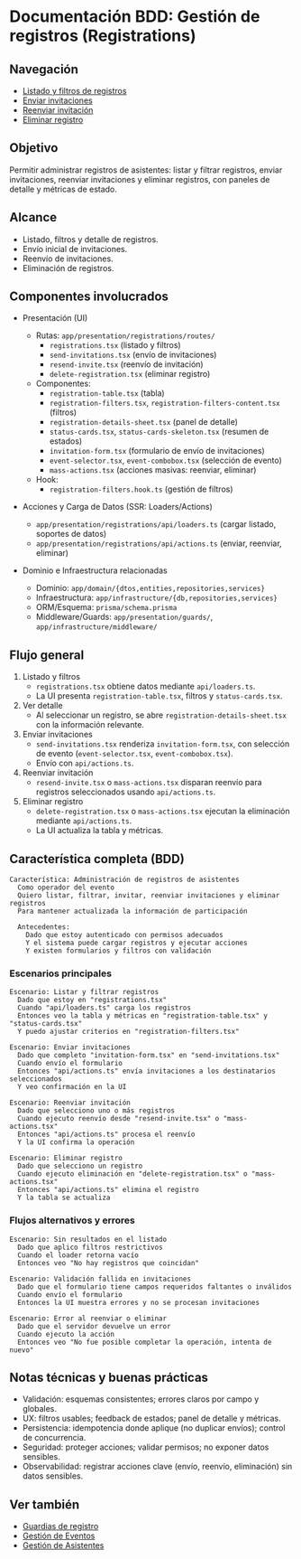 # Documentación BDD: Gestión de registros (Registrations)

## Navegación
- [Listado y filtros de registros](./registrations-list.md)
- [Enviar invitaciones](./send-invitations.md)
- [Reenviar invitación](./resend-invite.md)
- [Eliminar registro](./delete-registration.md)

## Objetivo
Permitir administrar registros de asistentes: listar y filtrar registros, enviar invitaciones, reenviar invitaciones y eliminar registros, con paneles de detalle y métricas de estado.

## Alcance
- Listado, filtros y detalle de registros.
- Envío inicial de invitaciones.
- Reenvío de invitaciones.
- Eliminación de registros.

## Componentes involucrados

- Presentación (UI)
  - Rutas: `app/presentation/registrations/routes/`
    - `registrations.tsx` (listado y filtros)
    - `send-invitations.tsx` (envío de invitaciones)
    - `resend-invite.tsx` (reenvío de invitación)
    - `delete-registration.tsx` (eliminar registro)
  - Componentes:
    - `registration-table.tsx` (tabla)
    - `registration-filters.tsx`, `registration-filters-content.tsx` (filtros)
    - `registration-details-sheet.tsx` (panel de detalle)
    - `status-cards.tsx`, `status-cards-skeleton.tsx` (resumen de estados)
    - `invitation-form.tsx` (formulario de envío de invitaciones)
    - `event-selector.tsx`, `event-combobox.tsx` (selección de evento)
    - `mass-actions.tsx` (acciones masivas: reenviar, eliminar)
  - Hook:
    - `registration-filters.hook.ts` (gestión de filtros)

- Acciones y Carga de Datos (SSR: Loaders/Actions)
  - `app/presentation/registrations/api/loaders.ts` (cargar listado, soportes de datos)
  - `app/presentation/registrations/api/actions.ts` (enviar, reenviar, eliminar)

- Dominio e Infraestructura relacionadas
  - Dominio: `app/domain/{dtos,entities,repositories,services}`
  - Infraestructura: `app/infrastructure/{db,repositories,services}`
  - ORM/Esquema: `prisma/schema.prisma`
  - Middleware/Guards: `app/presentation/guards/`, `app/infrastructure/middleware/`

## Flujo general

1. Listado y filtros
   - `registrations.tsx` obtiene datos mediante `api/loaders.ts`.
   - La UI presenta `registration-table.tsx`, filtros y `status-cards.tsx`.
2. Ver detalle
   - Al seleccionar un registro, se abre `registration-details-sheet.tsx` con la información relevante.
3. Enviar invitaciones
   - `send-invitations.tsx` renderiza `invitation-form.tsx`, con selección de evento (`event-selector.tsx`, `event-combobox.tsx`).
   - Envío con `api/actions.ts`.
4. Reenviar invitación
   - `resend-invite.tsx` o `mass-actions.tsx` disparan reenvío para registros seleccionados usando `api/actions.ts`.
5. Eliminar registro
   - `delete-registration.tsx` o `mass-actions.tsx` ejecutan la eliminación mediante `api/actions.ts`.
   - La UI actualiza la tabla y métricas.

## Característica completa (BDD)

```gherkin
Característica: Administración de registros de asistentes
  Como operador del evento
  Quiero listar, filtrar, invitar, reenviar invitaciones y eliminar registros
  Para mantener actualizada la información de participación

  Antecedentes:
    Dado que estoy autenticado con permisos adecuados
    Y el sistema puede cargar registros y ejecutar acciones
    Y existen formularios y filtros con validación
```

### Escenarios principales

```gherkin
Escenario: Listar y filtrar registros
  Dado que estoy en "registrations.tsx"
  Cuando "api/loaders.ts" carga los registros
  Entonces veo la tabla y métricas en "registration-table.tsx" y "status-cards.tsx"
  Y puedo ajustar criterios en "registration-filters.tsx"

Escenario: Enviar invitaciones
  Dado que completo "invitation-form.tsx" en "send-invitations.tsx"
  Cuando envío el formulario
  Entonces "api/actions.ts" envía invitaciones a los destinatarios seleccionados
  Y veo confirmación en la UI

Escenario: Reenviar invitación
  Dado que selecciono uno o más registros
  Cuando ejecuto reenvío desde "resend-invite.tsx" o "mass-actions.tsx"
  Entonces "api/actions.ts" procesa el reenvío
  Y la UI confirma la operación

Escenario: Eliminar registro
  Dado que selecciono un registro
  Cuando ejecuto eliminación en "delete-registration.tsx" o "mass-actions.tsx"
  Entonces "api/actions.ts" elimina el registro
  Y la tabla se actualiza
```

### Flujos alternativos y errores

```gherkin
Escenario: Sin resultados en el listado
  Dado que aplico filtros restrictivos
  Cuando el loader retorna vacío
  Entonces veo "No hay registros que coincidan"

Escenario: Validación fallida en invitaciones
  Dado que el formulario tiene campos requeridos faltantes o inválidos
  Cuando envío el formulario
  Entonces la UI muestra errores y no se procesan invitaciones

Escenario: Error al reenviar o eliminar
  Dado que el servidor devuelve un error
  Cuando ejecuto la acción
  Entonces veo "No fue posible completar la operación, intenta de nuevo"
```

## Notas técnicas y buenas prácticas
- Validación: esquemas consistentes; errores claros por campo y globales.
- UX: filtros usables; feedback de estados; panel de detalle y métricas.
- Persistencia: idempotencia donde aplique (no duplicar envíos); control de concurrencia.
- Seguridad: proteger acciones; validar permisos; no exponer datos sensibles.
- Observabilidad: registrar acciones clave (envío, reenvío, eliminación) sin datos sensibles.

## Ver también
- [Guardias de registro](../guards/guards-flow.md)
- [Gestión de Eventos](../events/events-flow.md)
- [Gestión de Asistentes](../attendees/attendees-flow.md)